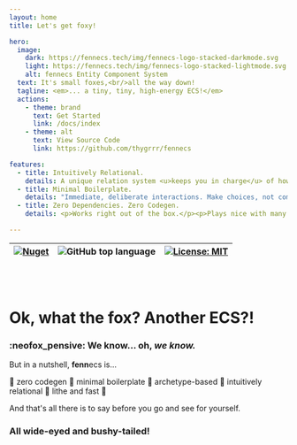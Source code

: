 ```yaml
---
layout: home
title: Let's get foxy!

hero:
  image: 
    dark: https://fennecs.tech/img/fennecs-logo-stacked-darkmode.svg
    light: https://fennecs.tech/img/fennecs-logo-stacked-lightmode.svg
    alt: fennecs Entity Component System
  text: It's small foxes,<br/>all the way down!
  tagline: <em>... a tiny, tiny, high-energy ECS!</em>
  actions:
    - theme: brand
      text: Get Started
      link: /docs/index
    - theme: alt
      text: View Source Code
      link: https://github.com/thygrrr/fennecs

features:
  - title: Intuitively Relational.
    details: A unique relation system <u>keeps you in charge</u> of how your Entities and Objects relate each other. Queries feed data straight to your code, filtered, and parallel across CPU cores.
  - title: Minimal Boilerplate.
    details: "Immediate, deliberate interactions. Make choices, not compromises. <span style='font-weight: 700'>fenn</span><span>ecs</span> will let nothing get in the way between you and your game features!<br/>...<em>and we foxing mean it</em> 💢"
  - title: Zero Dependencies. Zero Codegen.
    details: <p>Works right out of the box.</p><p>Plays nice with many game engines.</p><p>Light enough to add as final touch, strong enough to build upon from the start.</p>

---
```


| [![Nuget](https://img.shields.io/nuget/v/fennecs?color=blue)](https://www.nuget.org/packages/fennecs/) | ![GitHub top language](https://img.shields.io/badge/C%23-100%25_-blue) | [![License: MIT](https://img.shields.io/github/license/thygrrr/fennecs?color=blue)](https://github.com/thygrrr/fennECS?tab=MIT-1-ov-file#readme) |
|-----|-----|-----|

<br/>
<br/>

# Ok, what the fox? Another ECS?! 
### :neofox_pensive: We know... oh, _we know._    
 But in a nutshell, **fenn**ecs is...

🐾 zero codegen
🐾 minimal boilerplate
🐾 archetype-based
🐾 intuitively relational
🐾 lithe and fast 🐾

And that's all there is to say before you go and see for yourself.

### All wide-eyed and bushy-tailed!